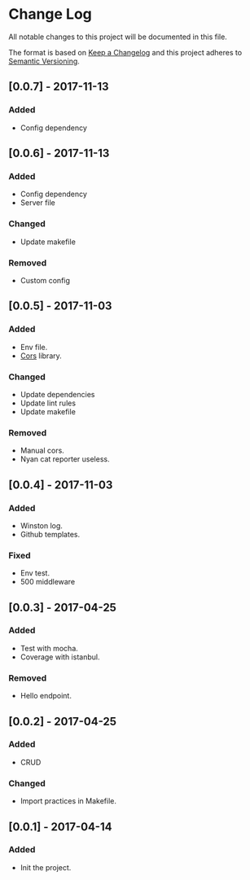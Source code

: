 # Change Log
All notable changes to this project will be documented in this file.

The format is based on [Keep a Changelog](http://keepachangelog.com/)
and this project adheres to [Semantic Versioning](http://semver.org/).

## [0.0.7] - 2017-11-13
### Added
- Config dependency

## [0.0.6] - 2017-11-13
### Added
- Config dependency
- Server file
### Changed
- Update makefile
### Removed
- Custom config

## [0.0.5] - 2017-11-03
### Added
- Env file.
- [Cors](https://github.com/expressjs/cors) library.
### Changed
- Update dependencies
- Update lint rules
- Update makefile
### Removed
- Manual cors.
- Nyan cat reporter useless.

## [0.0.4] - 2017-11-03
### Added
- Winston log.
- Github templates.
### Fixed
- Env test.
- 500 middleware

## [0.0.3] - 2017-04-25
### Added
- Test with mocha.
- Coverage with istanbul.
### Removed
- Hello endpoint.

## [0.0.2] - 2017-04-25
### Added
- CRUD
### Changed
- Import practices in Makefile.

## [0.0.1] - 2017-04-14
### Added
- Init the project.
